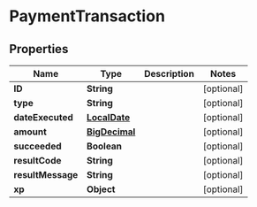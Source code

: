 
# PaymentTransaction

## Properties
Name | Type | Description | Notes
------------ | ------------- | ------------- | -------------
**ID** | **String** |  |  [optional]
**type** | **String** |  |  [optional]
**dateExecuted** | [**LocalDate**](LocalDate.md) |  |  [optional]
**amount** | [**BigDecimal**](BigDecimal.md) |  |  [optional]
**succeeded** | **Boolean** |  |  [optional]
**resultCode** | **String** |  |  [optional]
**resultMessage** | **String** |  |  [optional]
**xp** | **Object** |  |  [optional]



